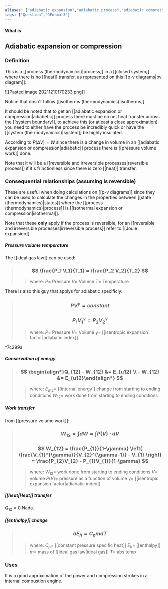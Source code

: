 ```yaml
---
aliases: ["adiabatic expansion","adiabatic process","adiabatic compression","no heat transfer process","adiabatic"]
tags: ["Question","QFormat3"]
---
```


#### What is
## Adiabatic expansion or compression
### Definition
This is a [[process (thermodynamics)|process]] in a [[closed system]] where there is no [[heat]] transfer, as represented on this [[p-v diagrams|pv diagram]]:

![[Pasted image 20211210170233.png]]

Notice that dosn't follow [[isotherms (thermodynamics)|isotherms]].

It should be noted that to get  an [[adiabatic expansion or compression|adiabetic]] process there must be no net heat transfer across the [[system boundary]], to achieve this (or atleast a close approximation) you need to either have the process be incredibly quick or have the [[system (thermodynamics)|system]] be highly insulated.

According to $P(\Delta V)=W$ since there is a change in volume in an [[adiabatic expansion or compression|adiabetic]] process there is [[pressure volume work]] done.

Note that it will be a [[reversible and irreversible processes|reversible process]] if it's frinctionless since there is zero [[heat]] transfer.

### Consequential relationships (assuming is reversible)
These are useful when doing calculations on [[p-v diagrams]] since they can be used to calculate the changes in the properties between [[state (thermodynamics)|states]] where the [[process (thermodynamics)|process]] is [[isothermal expansion or compression|isothermal]].

Note that these __only__ apply if the process is reversible, for an [[reversible and irreversible processes|irreversible process]] refer to [[Joule expansion]].

##### Pressure volume temperature
The [[ideal gas law]] can be used:
> ### $$ \frac{P_1 V_1}{T_1} = \frac{P_2 V_2}{T_2} $$ 
>> where:
>> $P=$ Pressure
>> $V=$ Volume
>> $T=$ Temperature

There is also this guy that applys for adiabetic specificly:
> ### $$ PV^{\gamma} = constant $$
> ### $$ P_{1} V_{1}^{\gamma} = P_{2} V_{2}^{\gamma} $$ 
>> where:
>> $P=$ Pressure
>> $V=$ Volume
>> $\gamma=$ [[isentropic expansion factor|adiabatic index]]

^7c299a

##### Conservation of energy
> ### $$ \begin{align*}Q_{12} - W_{12} &= E_{u12} \\ - W_{12} &= E_{u12}\end{align*} $$ 
>> where:
>> $E_{u12}=$ [[internal energy]] change from starting to ending conditions
>> $W_{12}=$ work done from starting to ending conditions

##### Work transfer
from [[pressure volume work]]:
> ### $$ W_{12} = \int dW = \int P(V) \cdot dV $$ 
> ### $$ W_{12} = \frac{P_{1}}{1-\gamma}  \left( \frac{V_{1}^{\gamma}}{V_{2}^{\gamma-1}} - V_{1} \right) = \frac{P_{2}V_{2} - P_{1}V_{1}}{1-\gamma} $$ 
>> where:
>> $W_{12}=$ work done from starting to ending conditions
>> $V=$ volume
>> $P(V)=$ pressure as a function of volume
>> $\gamma=$ [[isentropic expansion factor|adiabatic index]]

##### [[heat|Heat]] transfer
$Q_{12}=0$
Nada.

##### [[enthalpy]] change
> ### $$ d E_{h} = C_{p} m dT $$ 
>> where:
>> $C_{p}=$ [[constant pressure specific heat]]
>> $E_{h}=$ [[enthalpy]] 
>> $m=$ mass of [[ideal gas law|ideal gas]]
>> $T=$ abs temp

### Uses
It is a good approximation of the power and compression strokes in a internal combustion engine.